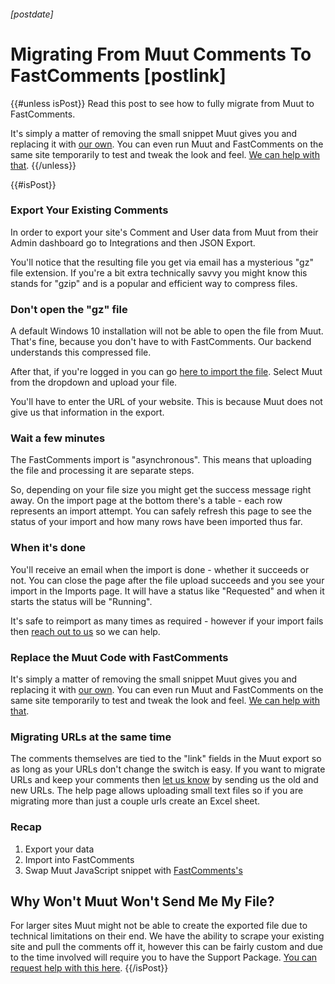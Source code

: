 ###### [postdate]
# Migrating From Muut Comments To FastComments [postlink]

{{#unless isPost}}
Read this post to see how to fully migrate from Muut to FastComments.

It's simply a matter of removing the small snippet Muut gives you and replacing it with <a href="https://fastcomments.com/auth/my-account/get-acct-code" target="_blank">our own</a>.
You can even run Muut and FastComments on the same site temporarily to test and tweak the look and feel. <a href="https://fastcomments.com/auth/my-account/help" target="_blank">We can help with that</a>.
{{/unless}}

{{#isPost}}
### Export Your Existing Comments

In order to export your site's Comment and User data from Muut from their Admin dashboard go to Integrations and then JSON Export.

You'll notice that the resulting file you get via email has a mysterious "gz" file extension. If you're a bit extra technically savvy you might know this stands for "gzip" and is a popular and efficient way to compress files. 

### Don't open the "gz" file

A default Windows 10 installation will not be able to open the file from Muut. That's fine, because you don't have to with FastComments. Our backend understands this compressed file.

After that, if you're logged in you can go <a href="https://fastcomments.com/auth/my-account/manage-data/import" target="_blank">here to import the file</a>. Select Muut from the dropdown and upload your file.

You'll have to enter the URL of your website. This is because Muut does not give us that information in the export.

### Wait a few minutes

The FastComments import is "asynchronous". This means that uploading the file and processing it are separate steps.

So, depending on your file size you might get the success message right away. On the import page at the bottom there's a table - each row represents an import attempt.
You can safely refresh this page to see the status of your import and how many rows have been imported thus far.

### When it's done

You'll receive an email when the import is done - whether it succeeds or not. You can close the page after the file upload succeeds and you see your import in the Imports page. It will have a status like "Requested" and when it starts the status will be "Running".

It's safe to reimport as many times as required - however if your import fails then <a href="https://fastcomments.com/auth/my-account/help" target="_blank">reach out to us</a> so we can help.

### Replace the Muut Code with FastComments

It's simply a matter of removing the small snippet Muut gives you and replacing it with <a href="https://fastcomments.com/auth/my-account/get-acct-code" target="_blank">our own</a>.
You can even run Muut and FastComments on the same site temporarily to test and tweak the look and feel. <a href="https://fastcomments.com/auth/my-account/help" target="_blank">We can help with that</a>.

### Migrating URLs at the same time

The comments themselves are tied to the "link" fields in the Muut export so as long as your URLs don't change the switch is easy. If you want to migrate URLs and keep your
comments then <a href="https://fastcomments.com/auth/my-account/help" target="_blank">let us know</a> by sending us the old and new URLs. The help page allows uploading small text files so if
you are migrating more than just a couple urls create an Excel sheet.

### Recap

1. Export your data
2. Import into FastComments
3. Swap Muut JavaScript snippet with <a href="https://fastcomments.com/auth/my-account/get-acct-code" target="_blank">FastComments's</a>

## Why Won't Muut Won't Send Me My File?
For larger sites Muut might not be able to create the exported file due to technical limitations on their end. We have the ability to scrape your existing site and pull the comments off it, however this can be
fairly custom and due to the time involved will require you to have the Support Package. <a href="https://fastcomments.com/auth/my-account/help" target="_blank">You can request help with this here</a>.
{{/isPost}}
